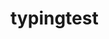 # typingtest
<!DOCTYPE html>
<html lang="en">
<head>
    <meta charset="UTF-8">
    <meta name="viewport" content="width=device-width, initial-scale=1.0">
    <title>Typing Test</title>
    <link href="https://cdn.jsdelivr.net/npm/tailwindcss@2.2.19/dist/tailwind.min.css" rel="stylesheet">
    <link rel="stylesheet" href="https://cdn.jsdelivr.net/npm/@fortawesome/fontawesome-free@6.0.0/css/all.min.css">
    <style>
        :root {
            --primary-color: #0099cc;
            --secondary-color: #e6f7ff;
            --text-color: #333;
            --bg-color: #f0f8ff;
        }
        
        body {
            font-family: 'Arial', sans-serif;
            background-color: var(--bg-color);
            color: var(--text-color);
            transition: all 0.3s ease;
        }
        
        body.dark-mode {
            --bg-color: #1a1a2e;
            --text-color: #e6e6e6;
            --secondary-color: #16213e;
        }
        
        .logo {
            width: 50px;
            height: 50px;
            background-color: var(--primary-color);
            border-radius: 50%;
            display: flex;
            justify-content: center;
            align-items: center;
            color: white;
            font-weight: bold;
            font-size: 24px;
        }
        
        .typing-box {
            border: 1px solid #ddd;
            border-radius: 5px;
            padding: 15px;
            background-color: white;
            box-shadow: 0 2px 10px rgba(0, 0, 0, 0.1);
            min-height: 150px;
            position: relative;
        }
        
        .dark-mode .typing-box {
            background-color: #2a2a3a;
            border-color: #444;
        }
        
        .char {
            display: inline-block;
            font-family: monospace;
            font-size: 18px;
        }
        
        .correct {
            color: #28a745;
        }
        
        .incorrect {
            color: #dc3545;
            text-decoration: underline;
        }
        
        .current {
            background-color: rgba(0, 153, 204, 0.2);
            border-left: 2px solid var(--primary-color);
        }
        
        .typing-input {
            position: absolute;
            opacity: 0;
            pointer-events: none;
        }
        
        .start-button {
            background-color: var(--primary-color);
            color: white;
            padding: 10px 20px;
            border-radius: 5px;
            border: none;
            cursor: pointer;
            font-weight: bold;
            transition: all 0.3s ease;
        }
        
        .start-button:hover {
            background-color: #007799;
        }
        
        .switch {
            position: relative;
            display: inline-block;
            width: 50px;
            height: 24px;
        }
        
        .switch input {
            opacity: 0;
            width: 0;
            height: 0;
        }
        
        .slider {
            position: absolute;
            cursor: pointer;
            top: 0;
            left: 0;
            right: 0;
            bottom: 0;
            background-color: #ccc;
            transition: .4s;
            border-radius: 34px;
        }
        
        .slider:before {
            position: absolute;
            content: "";
            height: 16px;
            width: 16px;
            left: 4px;
            bottom: 4px;
            background-color: white;
            transition: .4s;
            border-radius: 50%;
        }
        
        input:checked + .slider {
            background-color: var(--primary-color);
        }
        
        input:checked + .slider:before {
            transform: translateX(26px);
        }
        
        .card {
            background-color: white;
            border-radius: 8px;
            box-shadow: 0 4px 8px rgba(0, 0, 0, 0.1);
            overflow: hidden;
            transition: transform 0.3s ease;
        }
        
        .dark-mode .card {
            background-color: #2a2a3a;
        }
        
        .card:hover {
            transform: translateY(-5px);
        }
        
        .results-container {
            display: none;
            animation: fadeIn 0.5s ease;
        }
        
        @keyframes fadeIn {
            from { opacity: 0; }
            to { opacity: 1; }
        }
    </style>
</head>
<body class="min-h-screen">
    <header class="container mx-auto p-4">
        <div class="flex items-center">
            <div class="logo mr-2">T</div>
            <div class="text-xl font-bold text-primary">TypingTest.com</div>
            <div class="ml-auto flex items-center">
                <label class="switch mr-2">
                    <input type="checkbox" id="darkModeToggle">
                    <span class="slider"></span>
                </label>
                <span class="text-sm">Dark Mode</span>
            </div>
        </div>
    </header>

    <main class="container mx-auto p-4">
        <div class="max-w-3xl mx-auto bg-white rounded-lg shadow-lg p-6 mb-8 dark:bg-gray-800">
            <h1 class="text-3xl font-bold text-center text-primary mb-2">Check your typing skills in a minute</h1>
            <p class="text-center text-gray-600 dark:text-gray-300 mb-6">Type away to join millions of test takers!</p>

            <div class="flex flex-col md:flex-row gap-6 mb-6">
                <div class="w-full md:w-1/2">
                    <label class="block text-gray-700 dark:text-gray-300 mb-2">Select Your Test</label>
                    <select id="testDuration" class="w-full p-2 border rounded bg-white dark:bg-gray-700 dark:text-white">
                        <option value="1">1 Minute Test</option>
                        <option value="2">2 Minute Test</option>
                        <option value="3">3 Minute Test</option>
                        <option value="5">5 Minute Test</option>
                    </select>
                </div>
                <div class="w-full md:w-1/2">
                    <label class="block text-gray-700 dark:text-gray-300 mb-2">Select Difficulty</label>
                    <select id="textDifficulty" class="w-full p-2 border rounded bg-white dark:bg-gray-700 dark:text-white">
                        <option value="easy">Easy Text</option>
                        <option value="medium" selected>Medium Text</option>
                        <option value="hard">Hard Text</option>
                    </select>
                </div>
            </div>

            <div class="typing-box bg-white dark:bg-gray-700 rounded mb-4 relative" id="typingContainer">
                <div id="typingText" class="text-gray-800 dark:text-gray-200"></div>
                <input type="text" class="typing-input" id="typingInput" autocomplete="off">
            </div>

            <div class="flex items-center justify-between">
                <div>
                    <span id="timer" class="text-2xl font-bold">1:00</span>
                </div>
                <button id="startTest" class="start-button">START TEST</button>
            </div>

            <div id="resultsContainer" class="results-container mt-6 p-4 border rounded-lg bg-gray-50 dark:bg-gray-900">
                <h2 class="text-2xl font-bold mb-4">Your Results</h2>
                <div class="grid grid-cols-1 md:grid-cols-3 gap-4">
                    <div class="text-center">
                        <div class="text-3xl font-bold" id="wpmResult">0</div>
                        <div class="text-sm text-gray-600 dark:text-gray-400">Words Per Minute</div>
                    </div>
                    <div class="text-center">
                        <div class="text-3xl font-bold" id="accuracyResult">0%</div>
                        <div class="text-sm text-gray-600 dark:text-gray-400">Accuracy</div>
                    </div>
                    <div class="text-center">
                        <div class="text-3xl font-bold" id="errorResult">0</div>
                        <div class="text-sm text-gray-600 dark:text-gray-400">Errors</div>
                    </div>
                </div>
                <div class="mt-6 text-center">
                    <button id="retryButton" class="start-button">Try Again</button>
                </div>
            </div>
        </div>

        <div class="my-12">
            <h2 class="text-2xl font-bold text-center mb-6">Take The Next Step</h2>
            <div class="grid grid-cols-1 md:grid-cols-3 gap-6">
                <div class="card">
                    <div class="p-6">
                        <h3 class="text-xl font-bold mb-2">Train Typing Skills</h3>
                        <p class="text-gray-600 dark:text-gray-300 mb-4">What if you could type as fluently as you speak? Typing lessons will get you there!</p>
                        <a href="#" class="text-primary hover:underline">Learn more</a>
                    </div>
                </div>
                <div class="card">
                    <div class="p-6">
                        <h3 class="text-xl font-bold mb-2">Typing Challenge</h3>
                        <p class="text-gray-600 dark:text-gray-300 mb-4">Can you name the progressively longer words? Test your typing skills!</p>
                        <a href="#" class="text-primary hover:underline">Start challenge</a>
                    </div>
                </div>
                <div class="card">
                    <div class="p-6">
                        <h3 class="text-xl font-bold mb-2">Type 1-100</h3>
                        <p class="text-gray-600 dark:text-gray-300 mb-4">Can you type the numbers 1-100 in under 1 minute? Try this speed challenge!</p>
                        <a href="#" class="text-primary hover:underline">Start challenge</a>
                    </div>
                </div>
            </div>
        </div>
    </main>

    <footer class="bg-gray-100 dark:bg-gray-900 py-6">
        <div class="container mx-auto px-4">
            <div class="flex flex-col md:flex-row justify-center items-center">
                <div class="flex items-center mb-4 md:mb-0">
                    <div class="logo mr-2 text-sm">T</div>
                    <div class="text-sm font-bold">TypingTest.com</div>
                </div>
                <div class="md:ml-auto">
                    <ul class="flex flex-wrap justify-center">
                        <li class="mx-2"><a href="#" class="text-sm hover:underline">Terms & Privacy</a></li>
                        <li class="mx-2"><a href="#" class="text-sm hover:underline">About</a></li>
                        <li class="mx-2"><a href="#" class="text-sm hover:underline">Blog</a></li>
                        <li class="mx-2"><a href="#" class="text-sm hover:underline">Contact</a></li>
                    </ul>
                </div>
            </div>
            <div class="text-center text-sm mt-4 text-gray-600 dark:text-gray-400">
                &copy; 2023 Typing Test - All Rights Reserved
            </div>
        </div>
    </footer>

    <script>
        // Sample text options
        const texts = {
            easy: [
                "The quick brown fox jumps over the lazy dog. This pangram contains every letter of the alphabet. It is often used to test typing skills.",
                "She sells seashells by the seashore. The shells she sells are seashells, I'm sure. So if she sells seashells on the seashore, I'm sure she sells seashore shells."
            ],
            medium: [
                "We know sharks are dangerous but do you know that there is a more dangerous animal we can find on a beach? It's the mosquito. Mosquitoes kill more humans than sharks do each year.",
                "Learning to type is an essential skill in today's digital world. The faster you can type, the more productive you can be at work or school. Practice daily to improve your speed."
            ],
            hard: [
                "The exploration of quantum physics reveals fascinating paradoxes that challenge our understanding of reality. Schrödinger's cat exemplifies quantum superposition where particles exist in multiple states simultaneously.",
                "Pneumonoultramicroscopicsilicovolcanoconiosis, a factitious word created to represent a lung disease, is among the longest words in English dictionaries, although it's rarely used in medical practice."
            ]
        };

        // DOM elements
        const typingContainer = document.getElementById('typingContainer');
        const typingText = document.getElementById('typingText');
        const typingInput = document.getElementById('typingInput');
        const timer = document.getElementById('timer');
        const startButton = document.getElementById('startTest');
        const resultsContainer = document.getElementById('resultsContainer');
        const wpmResult = document.getElementById('wpmResult');
        const accuracyResult = document.getElementById('accuracyResult');
        const errorResult = document.getElementById('errorResult');
        const retryButton = document.getElementById('retryButton');
        const testDuration = document.getElementById('testDuration');
        const textDifficulty = document.getElementById('textDifficulty');
        const darkModeToggle = document.getElementById('darkModeToggle');

        // Variables
        let timeLeft = 60;
        let timer_interval = null;
        let charIndex = 0;
        let mistakes = 0;
        let isTyping = false;
        let currentText = '';

        // Initialize text
        function loadText() {
            const difficulty = textDifficulty.value;
            const randomIndex = Math.floor(Math.random() * texts[difficulty].length);
            currentText = texts[difficulty][randomIndex];
            
            typingText.innerHTML = '';
            currentText.split('').forEach(char => {
                const span = document.createElement('span');
                span.className = 'char';
                span.textContent = char;
                typingText.appendChild(span);
            });
            
            typingText.querySelectorAll('.char')[0].classList.add('current');
            document.addEventListener('keydown', () => typingInput.focus());
        }

        // Update timer
        function updateTimer() {
            if (timeLeft > 0) {
                timeLeft--;
                const minutes = Math.floor(timeLeft / 60);
                const seconds = timeLeft % 60;
                timer.textContent = `${minutes}:${seconds < 10 ? '0' : ''}${seconds}`;
            } else {
                clearInterval(timer_interval);
                finishTyping();
            }
        }

        // Start typing test
        function startTyping() {
            resetTest();
            typingInput.value = '';
            loadText();
            
            timeLeft = parseInt(testDuration.value) * 60;
            updateTimer();
            
            timer_interval = setInterval(updateTimer, 1000);
            isTyping = true;
            typingInput.focus();
            
            startButton.style.display = 'none';
            testDuration.disabled = true;
            textDifficulty.disabled = true;
        }

        // Process typing
        function processTyping() {
            const inputChars = typingInput.value.split('');
            
            charIndex = inputChars.length - 1;
            const chars = typingText.querySelectorAll('.char');
            
            // Reset all classes
            chars.forEach(char => {
                char.classList.remove('correct', 'incorrect', 'current');
            });
            
            // Check each character
            let correctCount = 0;
            inputChars.forEach((char, index) => {
                if (index < chars.length) {
                    if (char === chars[index].textContent) {
                        chars[index].classList.add('correct');
                        correctCount++;
                    } else {
                        chars[index].classList.add('incorrect');
                    }
                }
            });
            
            mistakes = inputChars.length - correctCount;
            
            // Set current character
            if (charIndex < chars.length - 1) {
                chars[inputChars.length].classList.add('current');
            }
            
            // If typing is complete
            if (charIndex === currentText.length - 1) {
                clearInterval(timer_interval);
                finishTyping();
            }
        }

        // Calculate typing metrics
        function calculateMetrics() {
            const timeSpent = parseInt(testDuration.value) * 60 - timeLeft;
            const timeSpentMinutes = timeSpent / 60;
            
            // Calculate WPM: (characters typed / 5) / time in minutes
            const characterTyped = typingInput.value.length;
            const wpm = Math.round((characterTyped / 5) / timeSpentMinutes);
            
            // Calculate accuracy
            const correctChars = characterTyped - mistakes;
            const accuracy = Math.round((correctChars / characterTyped) * 100);
            
            return {
                wpm: isNaN(wpm) ? 0 : wpm,
                accuracy: isNaN(accuracy) ? 0 : accuracy,
                errors: mistakes
            };
        }

        // Finish typing test
        function finishTyping() {
            isTyping = false;
            const metrics = calculateMetrics();
            
            wpmResult.textContent = metrics.wpm;
            accuracyResult.textContent = `${metrics.accuracy}%`;
            errorResult.textContent = metrics.errors;
            
            resultsContainer.style.display = 'block';
            startButton.style.display = 'none';
        }

        // Reset test
        function resetTest() {
            clearInterval(timer_interval);
            timeLeft = parseInt(testDuration.value) * 60;
            timer.textContent = `${testDuration.value}:00`;
            charIndex = 0;
            mistakes = 0;
            isTyping = false;
            typingInput.value = '';
            typingText.innerHTML = '';
            resultsContainer.style.display = 'none';
            startButton.style.display = 'block';
            testDuration.disabled = false;
            textDifficulty.disabled = false;
        }

        // Event listeners
        startButton.addEventListener('click', startTyping);
        retryButton.addEventListener('click', resetTest);
        typingInput.addEventListener('input', processTyping);
        
        // Dark mode toggle
        darkModeToggle.addEventListener('change', () => {
            document.body.classList.toggle('dark-mode');
        });

        // Check for saved dark mode preference
        if (localStorage.getItem('darkMode') === 'true') {
            darkModeToggle.checked = true;
            document.body.classList.add('dark-mode');
        }

        // Save dark mode preference
        darkModeToggle.addEventListener('change', () => {
            localStorage.setItem('darkMode', darkModeToggle.checked);
        });

        // Initialize
        window.onload = () => {
            loadText();
            timer.textContent = `${testDuration.value}:00`;
            typingInput.focus();
        };
    </script>
</body>
</html>
